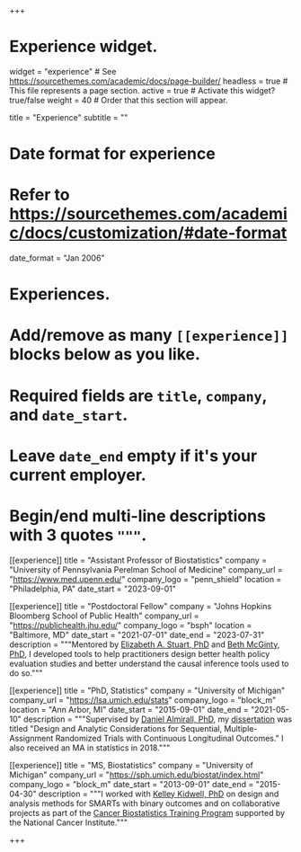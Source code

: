 +++
# Experience widget.
widget = "experience"  # See https://sourcethemes.com/academic/docs/page-builder/
headless = true  # This file represents a page section.
active = true  # Activate this widget? true/false
weight = 40  # Order that this section will appear.

title = "Experience"
subtitle = ""

# Date format for experience
#   Refer to https://sourcethemes.com/academic/docs/customization/#date-format
date_format = "Jan 2006"

# Experiences.
#   Add/remove as many `[[experience]]` blocks below as you like.
#   Required fields are `title`, `company`, and `date_start`.
#   Leave `date_end` empty if it's your current employer.
#   Begin/end multi-line descriptions with 3 quotes `"""`.
[[experience]]
  title = "Assistant Professor of Biostatistics"
  company = "University of Pennsylvania Perelman School of Medicine"
  company_url = "https://www.med.upenn.edu/"
  company_logo = "penn_shield"
  location = "Philadelphia, PA"
  date_start = "2023-09-01"

[[experience]]
  title = "Postdoctoral Fellow"
  company = "Johns Hopkins Bloomberg School of Public Health"
  company_url = "https://publichealth.jhu.edu/"
  company_logo = "bsph"
  location = "Baltimore, MD"
  date_start = "2021-07-01"
  date_end = "2023-07-31"
  description = """Mentored by 
  [Elizabeth A. Stuart, PhD](https://www.elizabethstuart.org/) and 
  [Beth McGinty, PhD](https://vivo.weill.cornell.edu/display/cwid-emm4010), I 
  developed tools to help practitioners design better health policy evaluation 
  studies and better understand the causal inference tools used to do so."""

[[experience]]
  title = "PhD, Statistics"
  company = "University of Michigan"
  company_url = "https://lsa.umich.edu/stats"
  company_logo = "block_m"
  location = "Ann Arbor, MI"
  date_start = "2015-09-01"
  date_end = "2021-05-10"
  description = """Supervised by 
  [Daniel Almirall, PhD](https://websites.umich.edu/~dalmiral/), my 
  [dissertation](https://dx.doi.org/10.7302/2671) was titled "Design and 
  Analytic Considerations for Sequential, Multiple-Assignment Randomized Trials
  with Continuous Longitudinal Outcomes." I also received an MA in statistics in
  2018."""

[[experience]]
  title = "MS, Biostatistics"
  company = "University of Michigan"
  company_url = "https://sph.umich.edu/biostat/index.html"
  company_logo = "block_m"
  date_start = "2013-09-01"
  date_end = "2015-04-30"
  description = """I worked with 
  [Kelley Kidwell, PhD](https://sites.google.com/umich.edu/kidwell/home) on 
  design and analysis methods for SMARTs with binary outcomes and on 
  collaborative projects as part of the 
  [Cancer Biostatistics Training
  Program](https://sph.umich.edu/ccb/training/index.html)
  supported by the National Cancer Institute."""

+++
